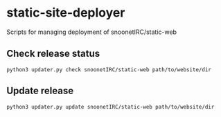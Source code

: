 # static-site-deployer

Scripts for managing deployment of snoonetIRC/static-web

## Check release status

```
python3 updater.py check snoonetIRC/static-web path/to/website/dir
```

## Update release

```
python3 updater.py update snoonetIRC/static-web path/to/website/dir
```

